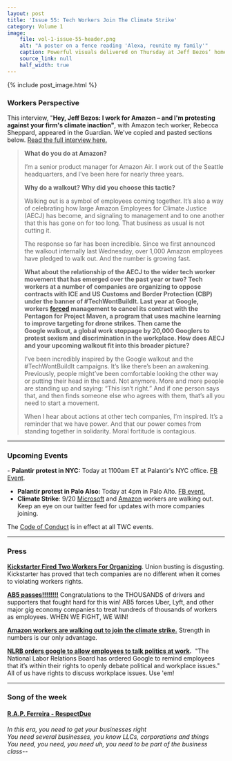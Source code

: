 ```yaml
---
layout: post
title: 'Issue 55: Tech Workers Join The Climate Strike'
category: Volume 1
image:
    file: vol-1-issue-55-header.png
    alt: "A poster on a fence reading 'Alexa, reunite my family'"
    caption: Powerful visuals delivered on Thursday at Jeff Bezos’ home in Washington DC.
    source_link: null
    half_width: true
---
```


<!-- Content imported from: https://mailchi.mp/e1e49fab2999/tech-workers-join-the-climate-strike?e=dbff030191 -->

<!--excerpt-->

{% include post_image.html %}

###  Workers Perspective

This interview, "**Hey, Jeff Bezos: I work for Amazon – and I'm protesting against your firm's climate inaction"**, with Amazon tech worker, Rebecca Sheppard, appeared in the Guardian. We've copied and pasted sections below. [Read the full interview here.](https://www.theguardian.com/technology/2019/sep/10/jeff-bezos-amazon-climate-strike-aecj)

>**What do you do at Amazon?**
>
>I’m a senior product manager for Amazon Air. I work out of the Seattle headquarters, and I’ve been here for nearly three years.
>
>**Why do a walkout? Why did you choose this tactic?**
>
>Walking out is a symbol of employees coming together. It’s also a way of celebrating how large Amazon Employees for Climate Justice (AECJ) has become, and signaling to management and to one another that this has gone on for too long. That business as usual is not cutting it.
>
>The response so far has been incredible. Since we first announced the walkout internally last Wednesday, over 1,000 Amazon employees have pledged to walk out. And the number is growing fast.
>
>**What about the relationship of the AECJ to the wider tech worker movement that has emerged over the past year or two? Tech workers at a number of companies are organizing to oppose contracts with ICE and US Customs and Border Protection (CBP) under the banner of #TechWontBuildIt. Last year at Google, workers [forced](https://jacobinmag.com/2018/06/google-project-maven-military-tech-workers) management to cancel its contract with the Pentagon for Project Maven, a program that uses machine learning to improve targeting for drone strikes. Then came the Google walkout, a global work stoppage by 20,000 Googlers to protest sexism and discrimination in the workplace. How does AECJ and your upcoming walkout fit into this broader picture?**
>
>I’ve been incredibly inspired by the Google walkout and the #TechWontBuildIt campaigns. It’s like there’s been an awakening. Previously, people might’ve been comfortable looking the other way or putting their head in the sand. Not anymore. More and more people are standing up and saying: “This isn’t right.” And if one person says that, and then finds someone else who agrees with them, that’s all you need to start a movement.
>
>When I hear about actions at other tech companies, I’m inspired. It’s a reminder that we have power. And that our power comes from standing together in solidarity. Moral fortitude is contagious.

***

###  Upcoming Events

- **Palantir protest in NYC:** Today at 1100am ET at Palantir's NYC office. [FB Event](https://www.facebook.com/events/733738067046711/).
- **Palantir protest in Palo Also:** Today at 4pm in Palo Alto. [FB event.](https://www.facebook.com/events/302680677244525/)
- **Climate Strike**: 9/20 [Microsoft](https://twitter.com/MsWorkers4/status/1171041815073628162?s=20) and [Amazon](https://twitter.com/AMZNforClimate/status/1171077136314032128?s=20) workers are walking out. Keep an eye on our twitter feed for updates with more companies joining.

The [Code of Conduct](https://techworkerscoalition.org/community-guide.html) is in effect at all TWC events.

***

###  Press

**[Kickstarter Fired Two Workers For Organizing](https://slate.com/technology/2019/09/kickstarter-union-organizing.html)**. Union busting is disgusting. Kickstarter has proved that tech companies are no different when it comes to violating workers rights.

**[AB5 passes!!!!!!!!](https://www.nytimes.com/2019/09/11/opinion/california-bill-uber-employees.html)** Congratulations to the THOUSANDS of drivers and supporters that fought hard for this win! AB5 forces Uber, Lyft, and other major gig economy companies to treat hundreds of thousands of workers as employees. WHEN WE FIGHT, WE WIN!

**[Amazon workers are walking out to join the climate strike.](https://www.wired.com/story/amazon-walkout-climate-change/)** Strength in numbers is our only advantage.

**[NLRB orders google to allow employees to talk politics at work](https://www.cnbc.com/2019/09/12/nlrb-orders-google-to-allow-employees-to-discuss-politics-at-work.html).**  "The National Labor Relations Board has ordered Google to remind employees that it’s within their rights to openly debate political and workplace issues." All of us have rights to discuss workplace issues. Use 'em!

***

### Song of the week

#### [R.A.P. Ferreira - RespectDue](https://www.youtube.com/watch?v=UKlU9Fm8d1o)

_In this era, you need to get your businesses right_  
_You need several businesses, you know LLCs, corporations and things_  
_You need, you need, you need uh, you need to be part of the business class--_  
